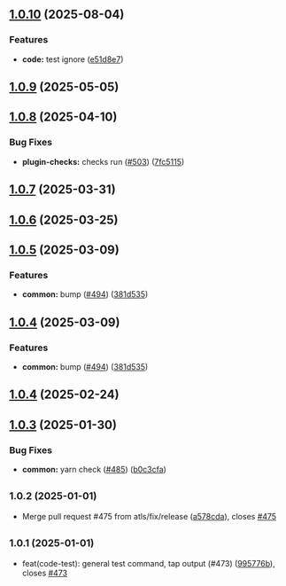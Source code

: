 ## [1.0.10](https://github.com/atls/raijin/compare/@atls/yarn-plugin-checks@1.0.9...@atls/yarn-plugin-checks@1.0.10) (2025-08-04)

### Features

- **code:** test ignore ([e51d8e7](https://github.com/atls/raijin/commit/e51d8e7896b890e582e718e37362c2ca09e5dabb))

## [1.0.9](https://github.com/atls/raijin/compare/@atls/yarn-plugin-checks@1.0.8...@atls/yarn-plugin-checks@1.0.9) (2025-05-05)

## [1.0.8](https://github.com/atls/raijin/compare/@atls/yarn-plugin-checks@1.0.7...@atls/yarn-plugin-checks@1.0.8) (2025-04-10)

### Bug Fixes

- **plugin-checks:** checks run ([#503](https://github.com/atls/raijin/issues/503)) ([7fc5115](https://github.com/atls/raijin/commit/7fc5115dd1b7122e4edb14996ece7edf7cee98c8))

## [1.0.7](https://github.com/atls/raijin/compare/@atls/yarn-plugin-checks@1.0.6...@atls/yarn-plugin-checks@1.0.7) (2025-03-31)

## [1.0.6](https://github.com/atls/raijin/compare/@atls/yarn-plugin-checks@1.0.5...@atls/yarn-plugin-checks@1.0.6) (2025-03-25)

## [1.0.5](https://github.com/atls/raijin/compare/@atls/yarn-plugin-checks@1.0.4...@atls/yarn-plugin-checks@1.0.5) (2025-03-09)

### Features

- **common:** bump ([#494](https://github.com/atls/raijin/issues/494)) ([381d535](https://github.com/atls/raijin/commit/381d5357c2818e157330933edb9256936d251ca3))

## [1.0.4](https://github.com/atls/raijin/compare/@atls/yarn-plugin-checks@1.0.4...@atls/yarn-plugin-checks@1.0.4) (2025-03-09)

### Features

- **common:** bump ([#494](https://github.com/atls/raijin/issues/494)) ([381d535](https://github.com/atls/raijin/commit/381d5357c2818e157330933edb9256936d251ca3))

## [1.0.4](https://github.com/atls/raijin/compare/@atls/yarn-plugin-checks@1.0.3...@atls/yarn-plugin-checks@1.0.4) (2025-02-24)

## [1.0.3](https://github.com/atls/raijin/compare/@atls/yarn-plugin-checks@1.0.2...@atls/yarn-plugin-checks@1.0.3) (2025-01-30)

### Bug Fixes

- **common:** yarn check ([#485](https://github.com/atls/raijin/issues/485)) ([b0c3cfa](https://github.com/atls/raijin/commit/b0c3cfad8f559c55691ca733c7a3a7b3cd00c4d8))

## <small>1.0.2 (2025-01-01)</small>

- Merge pull request #475 from atls/fix/release ([a578cda](https://github.com/atls/raijin/commit/a578cda)), closes [#475](https://github.com/atls/raijin/issues/475)

## <small>1.0.1 (2025-01-01)</small>

- feat(code-test): general test command, tap output (#473) ([995776b](https://github.com/atls/raijin/commit/995776b)), closes [#473](https://github.com/atls/raijin/issues/473)
